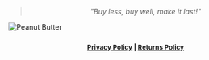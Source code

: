 <!-- 

Title: Peepal Farm Products

-->
> <center><i>"Buy less, buy well, make it last!"</i></center>

![Peanut Butter](//images/pnt_btr_joey01_700.jpg "Peanut Butter")



<center><div id="ownership" style="font-size:small; font-weight:bold; padding:10px;"><a href="/?p=privacy">Privacy Policy</a> | <a href="/?p=returns">Returns Policy</a></div></center>
